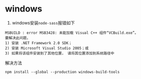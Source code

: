 # windows
1. windows安装`node-sass`报错如下
```
MSBUILD : error MSB3428: 未能加载 Visual C++ 组件“VCBuild.exe”。
要解决此问题，
1) 安装 .NET Framework 2.0 SDK；
2) 安装 Microsoft Visual Studio 2005；或 
3) 如果将该组件安装到了其他位置， 请将其位置添加到系统路径中
```

解决方法
```shell
npm install --global --production windows-build-tools
```